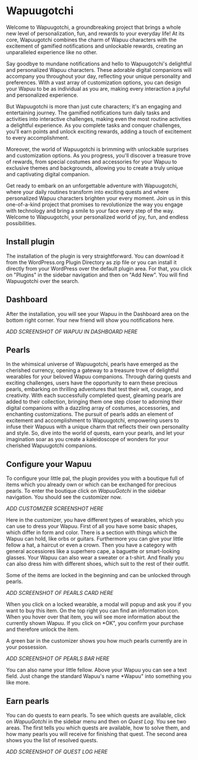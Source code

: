 # Wapuugotchi
Welcome to Wapuugotchi, a groundbreaking project that brings a whole new level of personalization, fun, and rewards to your everyday life! At its core, Wapuugotchi combines the charm of Wapuu characters with the excitement of gamified notifications and unlockable rewards, creating an unparalleled experience like no other.

Say goodbye to mundane notifications and hello to Wapuugotchi's delightful and personalized Wapuu characters. These adorable digital companions will accompany you throughout your day, reflecting your unique personality and preferences. With a vast array of customization options, you can design your Wapuu to be as individual as you are, making every interaction a joyful and personalized experience.

But Wapuugotchi is more than just cute characters; it's an engaging and entertaining journey. The gamified notifications turn daily tasks and activities into interactive challenges, making even the most routine activities a delightful experience. As you complete tasks and conquer challenges, you'll earn points and unlock exciting rewards, adding a touch of excitement to every accomplishment.

Moreover, the world of Wapuugotchi is brimming with unlockable surprises and customization options. As you progress, you'll discover a treasure trove of rewards, from special costumes and accessories for your Wapuu to exclusive themes and backgrounds, allowing you to create a truly unique and captivating digital companion.

Get ready to embark on an unforgettable adventure with Wapuugotchi, where your daily routines transform into exciting quests and where personalized Wapuu characters brighten your every moment. Join us in this one-of-a-kind project that promises to revolutionize the way you engage with technology and bring a smile to your face every step of the way. Welcome to Wapuugotchi, your personalized world of joy, fun, and endless possibilities.

## Install plugin
The installation of the plugin is very straightforward. You can download it from the WordPress.org Plugin Directory as zip file or you can install it directly from your WordPress over the default plugin area. For that, you click on "Plugins" in the sidebar navigation and then on "Add New". You will find Wapuugotchi over the search.

## Dashboard
After the installation, you will see your Wapuu in the Dashboard area on the bottom right corner. Your new friend will show you notifications here.

*ADD SCREENSHOT OF WAPUU IN DASHBOARD HERE*

## Pearls
In the whimsical universe of Wapuugotchi, pearls have emerged as the cherished currency, opening a gateway to a treasure trove of delightful wearables for your beloved Wapuu companions. Through daring quests and exciting challenges, users have the opportunity to earn these precious pearls, embarking on thrilling adventures that test their wit, courage, and creativity. With each successfully completed quest, gleaming pearls are added to their collection, bringing them one step closer to adorning their digital companions with a dazzling array of costumes, accessories, and enchanting customizations. The pursuit of pearls adds an element of excitement and accomplishment to Wapuugotchi, empowering users to infuse their Wapuus with a unique charm that reflects their own personality and style. So, dive into the world of quests, earn your pearls, and let your imagination soar as you create a kaleidoscope of wonders for your cherished Wapuugotchi companions.

## Configure your Wapuu
To configure your little pal, the plugin provides you with a boutique full of items which you already own or which can be exchanged for precious pearls. To enter the boutique click on *WapuuGotchi* in the sidebar navigation. You should see the customizer now.

*ADD CUSTOMIZER SCREENSHOT HERE*

Here in the customizer, you have different types of wearables, which you can use to dress your Wapuu. First of all you have some basic shapes, which differ in form and color. There is a section with things which the Wapuu can hold, like orbs or guitars. Furthermore you can give your little fellow a hat, a haircut or even a crown. Then you have a category with general accessiores like a superhero cape, a baguette or smart-looking glasses. Your Wapuu can also wear a sweater or a t-shirt. And finally you can also dress him with different shoes, which suit to the rest of their outfit.

Some of the items are locked in the beginning and can be unlocked through pearls.

*ADD SCREENSHOT OF PEARLS CARD HERE*

When you click on a locked wearable, a modal will popup and ask you if you want to buy this item. On the top right you can find an information icon. When you hover over that item, you will see more information about the currently shown Wapuu. If you click on *OK", you confirm your purchase and therefore unlock the item.

A green bar in the customizer shows you how much pearls currently are in your possession.

*ADD SCREENSHOT OF PEARLS BAR HERE*

You can also name your little fellow. Above your Wapuu you can see a text field. Just change the standard Wapuu's name *Wapuu" into something you like more.

## Earn pearls
You can do quests to earn pearls. To see which quests are available, click on *WapuuGotchi* in the sidebar menu and then on *Quest Log*. You see two areas. The first tells you which quests are available, how to solve them, and how many pearls you will receive for finishing that quest. The second area shows you the list of resolved quests.

*ADD SCREENSHOT OF QUEST LOG HERE*
